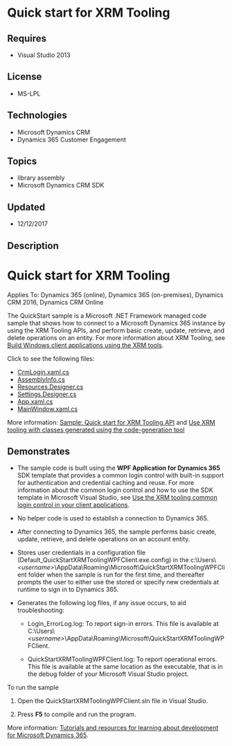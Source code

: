# Quick start for XRM Tooling
## Requires
- Visual Studio 2013
## License
- MS-LPL
## Technologies
- Microsoft Dynamics CRM
- Dynamics 365 Customer Engagement
## Topics
- library assembly
- Microsoft Dynamics CRM SDK
## Updated
- 12/12/2017
## Description

<div class="content">
<div>
<div class="topic">
<h1 class="title">Quick start for XRM Tooling</h1>
<div id="mainSection">
<div id="mainBody">
<p>Applies To: Dynamics 365 (online), Dynamics 365 (on-premises), Dynamics CRM 2016, Dynamics CRM Online</p>
<div class="introduction">
<p>The QuickStart sample is a Microsoft .NET Framework managed code sample that shows how to connect to a Microsoft Dynamics 365 instance by using the XRM Tooling APIs, and perform basic create, update, retrieve, and delete operations on an entity. For more
 information about XRM Tooling, see <a href="https://docs.microsoft.com/en-us/dynamics365/customer-engagement/developer/build-windows-client-applications-xrm-tools">
Build Windows client applications using the XRM tools</a>.</p>
<p>Click to see the following files:</p>
<ul>
<li><a href="https://code.msdn.microsoft.com/XRM-Tooling-Sample-24a5c55c/sourcecode?fileId=183598&pathId=621084766">CrmLogin.xaml.cs</a>
</li><li><a href="https://code.msdn.microsoft.com/XRM-Tooling-Sample-24a5c55c/sourcecode?fileId=183598&pathId=788624547">AssemblyInfo.cs</a><strong>&nbsp;</strong><em>&nbsp;</em>
</li><li><a href="https://code.msdn.microsoft.com/XRM-Tooling-Sample-24a5c55c/sourcecode?fileId=183598&pathId=1434552886">Resources.Designer.cs</a><strong>&nbsp;</strong><em>&nbsp;</em>
</li><li><a href="https://code.msdn.microsoft.com/XRM-Tooling-Sample-24a5c55c/sourcecode?fileId=183598&pathId=1523264864">Settings.Designer.cs</a>
</li><li><a href="https://code.msdn.microsoft.com/XRM-Tooling-Sample-24a5c55c/sourcecode?fileId=183598&pathId=1001513950">App.xaml.cs</a><strong></strong><em></em>
</li><li><a href="https://code.msdn.microsoft.com/XRM-Tooling-Sample-24a5c55c/sourcecode?fileId=183598&pathId=1270463228">MainWindow.xaml.cs</a><strong></strong><em></em>
</li></ul>
<p>More information: <a class="selected" href="https://docs.microsoft.com/en-us/dynamics365/customer-engagement/developer/xrm-tooling/sample-quick-start-xrm-tooling-api" tabindex="0">
Sample: Quick start for XRM Tooling API</a> and <a href="https://docs.microsoft.com/en-us/dynamics365/customer-engagement/developer/xrm-tooling/use-xrm-tooling-classes-generated-code-generation-tool" tabindex="0">
Use XRM tooling with classes generated using the code-generation tool</a> <strong>
&nbsp;</strong><em>&nbsp;</em></p>
</div>
<div class="section">
<div class="section"></div>
</div>
<div class="section">
<h2 class="heading">Demonstrates</h2>
<div class="section">
<ul class="unordered">
<li>
<p>The sample code is built using the <strong>WPF Application for Dynamics 365</strong> SDK template that provides a common login control with built-in support for authentication and credential caching and reuse. For more information about the common login
 control and how to use the SDK template in Microsoft Visual Studio, see <a href="https://docs.microsoft.com/en-us/dynamics365/customer-engagement/developer/xrm-tooling/use-xrm-tooling-common-login-control-client-applications">
Use the XRM tooling common login control in your client applications</a>.</p>
</li><li>
<p>No helper code is used to establish a connection to Dynamics 365.</p>
</li><li>
<p>After connecting to Dynamics 365, the sample performs basic create, update, retrieve, and delete operations on an account entity.</p>
</li><li>
<p>Stores user credentials in a configuration file (Default_QuickStartXRMToolingWPFClient.exe.config) in the c:\Users\<em>&lt;username&gt;</em>\AppData\Roaming\Microsoft\QuickStartXRMToolingWPFClient folder when the sample is run for the first time, and thereafter
 prompts the user to either use the stored or specify new credentials at runtime to sign in to Dynamics 365.</p>
</li><li>
<p>Generates the following log files, if any issue occurs, to aid troubleshooting:</p>
<ul class="unordered">
<li>
<p>Login_ErrorLog.log: To report sign-in errors. This file is available at C:\Users\<em>&lt;username&gt;</em>\AppData\Roaming\Microsoft\QuickStartXRMToolingWPFClient.</p>
</li><li>
<p>QuickStartXRMToolingWPFClient.log: To report operational errors. This file is available at the same location as the executable, that is in the debug folder of your Microsoft Visual Studio project.</p>
</li></ul>
</li></ul>
</div>
<div class="LW_CollapsibleArea_Container">
<div class="LW_CollapsibleArea_TitleDiv"><span class="LW_CollapsibleArea_Title">To run the sample</span></div>
<div class="section">
<ol class="ordered">
<li>
<p>Open the QuickStartXRMToolingWPFClient.sln file in Visual Studio.</p>
</li><li>
<p>Press <strong>F5</strong> to compile and run the program.</p>
</li></ol>
</div>
</div>
</div>
<div class="section">
<div class="codeSnippetContainer" id="code-snippet-1">
<div class="code">
<div class="endscriptcode"></div>
<div class="endscriptcode">More information:&nbsp;<a href="https://docs.microsoft.com/en-us/dynamics365/customer-engagement/developer/tutorials-resources-sdk">Tutorials and resources for learning about development for Microsoft Dynamics 365</a>.</div>
</div>
</div>
</div>
<p>&nbsp;</p>
</div>
</div>
</div>
</div>
</div>
